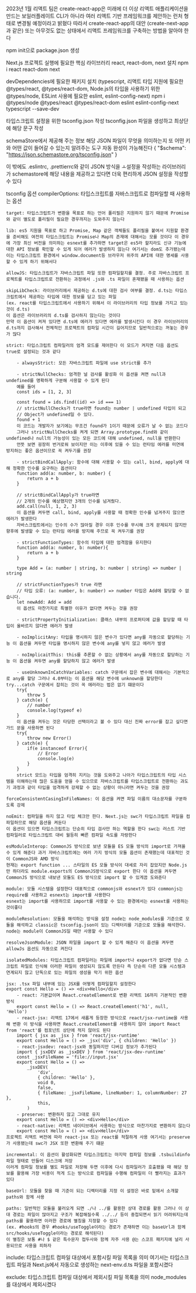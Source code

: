 2023년 1월 리액트 팀은 create-react-app은 미래에 더 이상 리액트 애플리케이션을 만드는 보일러플레이트 CLI가 아니라
여러 리액트 기반 프레임워크를 제안하는 런처 형태로 변경될 예정이라고 밝혔다 따라서 create-react-app의 대안 (create-next-app과 같은) 
또는 아무것도 없는 상태에서 리액트 프레임워크를 구축하는 방법을 알아야 한다

npm init으로 package.json 생성

Next.js 프로젝트 실행에 필요한 핵심 라이브러리 react, react-dom, next 설치
npm i react react-dom next

devDependencies에 필요한 패키지 설치
(typescript, 리액트 타입 지원에 필요한 @types/react, @types/react-dom, Node.js의 타입을 사용하기 위한 @types/node, ESLint 사용에 필요한
eslint, eslint-config-next)
npm i @types/node @types/react @types/react-dom eslint eslint-config-next typescript --save-dev

타입스크립트 설정을 위한 tsconfig.json 작성
tsconfig.json 파일을 생성하고 최상단에 해당 문구 작성

schemaStore에서 제공해 주는 정보 
해당 JSON 파일이 무엇을 의미하는지 또 어떤 키와 어떤 값이 들어갈 수 있는지 알려주는 도구 
자동 완성이 가능해진다
{
    "$schema": "https://json.schemastore.org/tsconfig.json"
}

이 밖에도 .eslintrc, .prettierrc와 같이 JSON 방식을 ㅗ설정을 작성하는 라이브러리가 schemastore에 해당 내용을 제공하고 있다면 더욱 편리하게 JSON 설정을 작성할 수 있다

tsconfig 옵션
compilerOptions: 타입스크립트를 자바스크립트로 컴파일할 때 사용하는 옵션

    target: 타입스크립트가 변환을 목표로 하는 언어 폴리필은 지원하지 않기 때문에 Promise와 같이 별도로 폴리필이 필요한 경우까지는 도와주지 않는다

    lib: es5 지원을 목표로 하고 Promise, Map 같은 객체들도 폴리필을 붙여서 지원할 환경을 준비해도 여전히 타입스크립트는 Promise나 Map의 존재에 대해서는 모를 것이다 이 경우에 가장 최신 버전을 의미하는 esnext를 추가하면 target은 es5라 할지라도 신규 기능에 대한 API 정보를 확인할 수 있게 되어 에러가 발생하지 않는다 여기서는 dom도 추가됐는데 이는 타입스크립트 환경에서 window.document등 브라우저 위주의 API에 대한 명세를 사용할 수 있게 하기 위해서다

    allowJS: 타입스크립트가 자바스크립트 파일 또한 컴파일할지를 결정. 주로 자바스크립트 프로젝트를 타입스크립트로 전환하는 과정에서 .js와 .ts 파일이 혼재됐을 때 사용하는 옵션

    skipLibCheck: 라이브러리에서 제공하는 d.ts에 대한 검사 여부를 결정. d.ts는 타입스크립트에서 제공하는 타입에 대한 정보를 담고 있는 파일
    (ex. react를 타입스크립트에서 사용하기 위해서 이 라이브러리의 타입 정보를 가지고 있는 것이 d.ts)
    이 옵션은 라이브러리의 d.ts를 검사하지 않는다는 것이다 
    만약 이 옵션이 켜져 있다면 d.ts에 에러가 있다면 에러를 발생시킨다 이 경우 라이브러리의 d.ts까지 검사해서 전체적인 프로젝트의 컴파일 시간이 길어지므로 일반적으로는 꺼놓는 경우가 많다

    strict: 타입스크립트 컴파일러의 엄격 모드를 제어한다 이 모드가 켜지면 다음 옵션도 true로 설정되는 것과 같다

        - alwaysStrict: 모든 자바스크립트 파일에 use strict를 추가

        - strictNullChecks: 엄격한 널 검사를 활성화 이 옵션을 켜면 null과 undefined를 명확하게 구분해 사용할 수 있게 된다 
        예를 들어 
        const ids = [1, 2, 3]

        const found = ids.find((id) => id === 1)
        // strictNullChecks가 true라면 found는 number | undefined 타입이 되고
        // Object가 undefined일 수 있다.
        found + 1
        이 코드는 개발자가 보기에는 무조건 found가 1이기 때문에 오류가 날 수 없는 코드다
        그러나 strictNullChecks를 켜게 되면 Array.prototype.find와 같이 undefined나 null의 가능성이 있는 모든 코드에 대해 undefined, null을 반환한다
        언뜻 보면 굉장히 번거로워 보이지만 이는 이후에 있을 수 있는 런타임 에러를 미연에 방지하는 좋은 옵션이므로 꼭 켜두기를 권장

        - strictBindCallApply: 함수에 대해 사용할 수 있는 call, bind, apply에 대해 정확한 인수를 요구하는 옵션이다 
        function add(a: number, b: number) {
            return a + b
        }

        // strictBindCallApply가 true라면
        // 2개의 인수를 예상했지만 3개의 인수를 넘겨줬다.
        add.call(null, 1, 2, 3)
        이 옵션을 켜두면 call, bind, apply를 사용할 때 정확한 인수를 넘겨주지 않으면 에러가 발생한다 
        자바스크립트에서는 인수의 수가 많아질 경우 이후 인수를 무시해 크게 문제되지 않지만 향후에 발생할 수 있는 런타임 에러를 방지해 주므로 꼭 켜두기를 권장

        - strictFunctionTypes: 함수의 타입에 대한 엄격함을 유지한다
        function add(a: number, b: number){
            return a + b
        }

        type Add = (a: number | string, b: number | string) => number | string

        // strictFunctionTypes가 true 라면
        // 타입 오류: (a: number, b: number) => number 타입은 Add에 할당할 수 없습니다.
        let newAdd: Add = add
        이 옵션도 마찬가지로 특별한 이유가 없다면 켜두는 것을 권장

        - strictPropertyInitialization: 클래스 내부의 프로퍼티에 값을 할당할 때 타입이 올바르지 않다면 에러가 발생

        - noImplicitAny: 타입을 명시하지 않은 변수가 있다면 any를 자동으로 할당하는 기능 이 옵션을 켜두면 타입을 명시하지 않은 변수에 any를 넣지 않고 에러가 발생

        - noImplicaitThis: this를 추론할 수 없는 상황에서 any를 자동으로 할당하는 기능 이 옵션을 켜두면 any를 할당하지 않고 에러가 발생

        - useUnknownInCatchVariables: catch 구문에서 잡은 변수에 대해서는 기본적으로 any를 할당 그러나 4.0부터는 이 옵션을 해당 변수에 unknown을 할당한다 try...catch 구문에서 잡히는 것이 꼭 에러라는 법은 없기 떄문이다 
        try{
            throw 5
        } catch(e) {
            // number
            console.log(typeof e)
        }
        이 옵션을 켜두는 것은 타당한 선택이라고 볼 수 있다 대신 진짜 error를 잡고 싶다면 가드 문을 사용하면 된다
        try{
            throw new Error()
        } catch(e) {
            if(e instanceof Error){
                // Error
                console.log(e)
            }
        }
        strict 모드는 타입을 엄격히 지키는 것을 도와주고 나아가 타입스크립트의 타입 시스템을 이해하는데 많은 도움을 얻을 수 있으므로 자바스크립트를 타입스크립트로 전환하는 과도기 과정과 같이 타입을 엄격하게 강제할 수 없는 상황이 아니라면 켜두는 것을 권장

    forceConsistentCasingInFileNames: 이 옵션을 켜면 파일 이름의 대소문자를 구분하도록 강제 

    noEmit: 컴파일을 하지 않고 타입 체크만 한다. Next.js는 swc가 타입스크립트 파일을 컴파일하므로 해당 옵션을 켜둔다
    이 옵션이 있으면 타입스크립트는 단순히 타입 검사만 하는 역할을 한다 swc는 러스트 기반 컴파일러로 타입스크립트 대비 월등히 빠른 컴파일 속도를 자랑한다

    esModuleInterop: CommonJS 방식으로 보낸 모듈을 ES 모듈 방식의 import로 가져올 수 있게 해준다 과거 자바스크립트에는 여러 가지 방식의 모듈 옵션이 존재했는데 대표적인 것이 CommonJS와 AMD 방식
    현재는 export function ... 스타일의 ES 모듈 방식이 대세로 자리 잡았지만 Node.js만 하더라도 module.exports의 CommonJS방식으로 export 한다 이 옵션을 켜두면 CommonJS 방식으로 내보낸 모듈도 ES 방식으로 import 할 수 있게끔 도와준다

    module: 모듈 시스템을 설정한다 대표적으로 commonjs와 esnext가 있다 commonjs는 require를 사용하고 esnext는 import를 사용한다
    esnext는 import를 사용하므로 import를 사용할 수 있는 환경에서는 esnext를 사용하는 것이좋다

    moduleResolution: 모듈을 해석하는 방식을 설정 node는 node_modules를 기준으로 모듈을 해석하고 classic은 tsconfig.json이 있는 디렉터리를 기준으로 모듈을 해석한다. node는 module이 CommonJS일 때만 사용할 수 있다

    resolveJsonModule: JSON 파일을 import 할 수 있게 해준다 이 옵션을 켜두면 allowJs 옵션도 자동으로 켜진다

    isolatedModules: 타입스크립트 컴파일러는 파일에 import나 export가 없다면 단순 스크립트 파일로 인식해 이러한 파일이 생성되지 않도록 만든다 즉 단순히 다른 모듈 시스템과 연계되지 않고 단독으로 있는 파일의 생성을 막기 위한 옵션

    jsx: .tsx 파일 내부에 있는 JSX를 어떻게 컴파일할지 설정한다
    export const Hello = () => <div>Hello</div>
        - react: 기본값이며 React.createElement로 변환 리액트 16까지 기본적인 변환 방식
        export const Hello = () => React.createElement('h1', null, 'Hello')
        - react-jsx: 리액트 17에서 새롭게 등장한 방식으로 react/jsx-runtime을 사용해 변환 이 방식을 사용하면 React.createElement를 사용하지 않아 import React from 'react'를 컴포넌트 상단에 적지 않아도 된다
        import { jsx as _jsx } from 'react/jsx-runtime'
        export const Hello = () => _jsx('div', { children: 'Hello' })
        - react-jsxdev: react-jsx와 동일하지만 디버깅 정보가 추가된다
        import { jsxDEV as _jsxDEV } from 'react/jsx-dev-runtime'
        const _jsxFileName = 'file://input.jsx'
        export const Hello = () => 
            _jsxDEV(
                'div',
                { children: 'Hello' },
                void 0,
                false,
                { fileName: _jsxFileName, lineNumber: 1, columnNumber: 27 },
                this,
            )
        - preserve: 변환하지 않고 그대로 유지
        export const Hello = () => <div>Hello</div>
        - react-native: 리액트 네이티브에서 사용하는 방식으로 마찬가지로 변환하지 않는다
        export const Hello = () => <div>Hello</div>
    프로젝트 리액트 버전에 따라 react-jsx 또는 react를 적절하게 사용 여기서는 preserve가 사용됐는데 swc가 JSX 또한 변환해 주기 떄문

    incremental: 이 옵션이 활성화되면 타입스크립트는 마지막 컴파일 정보를 .tsbuildinfo 파일 형태로 만들어 디스크에 저장
    이러게 컴파일 정보를 별도 파일로 저장해 두면 이후에 다시 컴파일러가 호출됐을 때 해당 정보를 활용해 가장 비용이 적게 드는 방식으로 컴파일을 수행해 컴파일이 더 빨라지는 효과가 있다

    baseUrl: 모듈을 찾을 때 기준이 되는 디렉터리를 지정 이 설정은 바로 밑에서 소개할 paths와 함께 사용

    paths: 일반적인 모듈을 불러오게 되면 ./나 ../를 활용한 상대 경로를 활용 그러나 이 상대 경로는 파일이 많아지고 구조가 복잡해질수록 ../../ 등이 중첩되면서 읽기 어려워지는데 paths를 활용하면 이러한 경로에 별칭을 지정할 수 있다
    (ex. #hooks의 경우 #hooks/useToggle이라는 경로가 존재하면 이는 baseUrl과 함께 src/hooks/useToggle이라는 경로로 해석된다)
    이 별칭은 보통 #나 $ 같은 특수문자 접두사와 함께 자주 사용 @는 스코프 패키지에 널리 사용되므로 사용을 피하자

include: 타입스크립트 컴파일 대상에서 포함시킬 파일 목록을 의미 여기서는 타입스크립트 파일과 Next.js에서 자동으로 생성하는 next-env.d.ts 파일을 포함시켰다

exclude: 타입스크립트 컴파일 대상에서 제외시킬 파일 목록을 의미 node_modules를 대상에서 제외시켰다